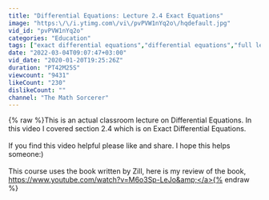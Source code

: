 ```yaml
---
title: "Differential Equations: Lecture 2.4 Exact Equations"
image: "https:\/\/i.ytimg.com\/vi\/pvPVW1nYq2o\/hqdefault.jpg"
vid_id: "pvPVW1nYq2o"
categories: "Education"
tags: ["exact differential equations","differential equations","full lecture"]
date: "2022-03-04T09:07:47+03:00"
vid_date: "2020-01-20T19:25:26Z"
duration: "PT42M25S"
viewcount: "9431"
likeCount: "230"
dislikeCount: ""
channel: "The Math Sorcerer"
---
```

{% raw %}This is an actual classroom lecture on Differential Equations. In this video I covered section 2.4 which is on Exact Differential Equations.<br /><br />If you find this video helpful please like and share. I hope this helps someone:)<br /><br />This course uses the book written by Zill, here is my review of the book,<br /><a rel="nofollow" target="blank" href="https://www.youtube.com/watch?v=M6o3Sp-LeJo&amp;">https://www.youtube.com/watch?v=M6o3Sp-LeJo&amp;</a>{% endraw %}
